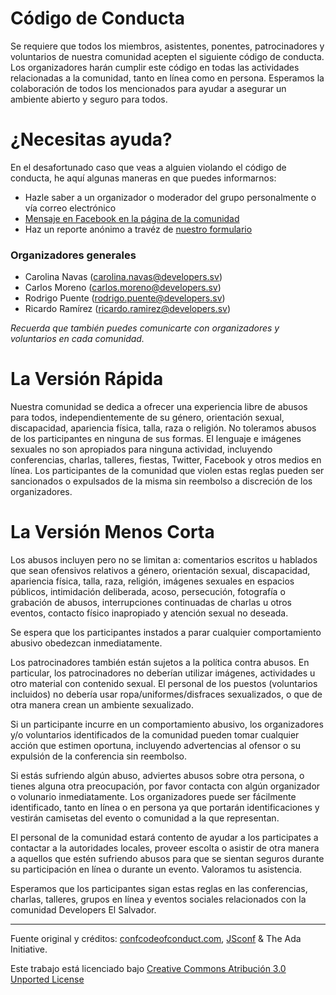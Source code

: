 # Código de Conducta

Se requiere que todos los miembros, asistentes, ponentes, patrocinadores y voluntarios de nuestra comunidad acepten el siguiente código de conducta. Los organizadores harán cumplir este código en todas las actividades relacionadas a la comunidad, tanto en línea como en persona. Esperamos la colaboración de todos los mencionados para ayudar a asegurar un ambiente abierto y seguro para todos.

# ¿Necesitas ayuda?

En el desafortunado caso que veas a alguien violando el código de conducta, he aquí algunas maneras en que puedes informarnos:

* Hazle saber a un organizador o moderador del grupo personalmente o vía correo electrónico
* [Mensaje en Facebook en la página de la comunidad](https://www.facebook.com/developers.sv/)
* Haz un reporte anónimo a travéz de [nuestro formulario](https://docs.google.com/forms/d/e/1FAIpQLSfoHa0ipvpopFysIM4JbUyJ43xZgb3KaF6fObC7NbqpJ7HT2A/viewform)

### Organizadores generales

* Carolina Navas ([carolina.navas@developers.sv](mailto:carolina.navas@developers.sv))
* Carlos Moreno ([carlos.moreno@developers.sv](mailto:carolina.navas@developers.sv))
* Rodrigo Puente ([rodrigo.puente@developers.sv](mailto:carolina.navas@developers.sv))
* Ricardo Ramírez ([ricardo.ramirez@developers.sv](mailto:carolina.navas@developers.sv))

_Recuerda que también puedes comunicarte con organizadores y voluntarios en cada comunidad._

# La Versión Rápida

Nuestra comunidad se dedica a ofrecer una experiencia libre de abusos para todos, independientemente de su género, orientación sexual, discapacidad, apariencia física, talla, raza o religión. No toleramos abusos de los participantes en ninguna de sus formas. El lenguaje e imágenes sexuales no son apropiados para ninguna actividad, incluyendo conferencias, charlas, talleres, fiestas, Twitter, Facebook y otros medios en línea. Los participantes de la comunidad que violen estas reglas pueden ser sancionados o expulsados de la misma sin reembolso a discreción de los organizadores.

# La Versión Menos Corta

Los abusos incluyen pero no se limitan a: comentarios escritos u hablados que sean ofensivos relativos a género, orientación sexual, discapacidad, apariencia física, talla, raza, religión, imágenes sexuales en espacios públicos, intimidación deliberada, acoso, persecución, fotografía o grabación de abusos, interrupciones continuadas de charlas u otros eventos, contacto físico inapropiado y atención sexual no deseada.

Se espera que los participantes instados a parar cualquier comportamiento abusivo obedezcan inmediatamente.

Los patrocinadores también están sujetos a la política contra abusos. En particular, los patrocinadores no deberían utilizar imágenes, actividades u otro material con contenido sexual. El personal de los puestos (voluntarios incluidos) no debería usar ropa/uniformes/disfraces sexualizados, o que de otra manera crean un ambiente sexualizado.

Si un participante incurre en un comportamiento abusivo, los organizadores y/o voluntarios identificados de la comunidad pueden tomar cualquier acción que estimen oportuna, incluyendo advertencias al ofensor o su expulsión de la conferencia sin reembolso.

Si estás sufriendo algún abuso, adviertes abusos sobre otra persona, o tienes alguna otra preocupación, por favor contacta con algún organizador o volunario inmediatamente. Los organizadores puede ser fácilmente identificado, tanto en línea o en persona ya que portarán identificaciones y vestirán camisetas del evento o comunidad a la que representan.

El personal de la comunidad estará contento de ayudar a los participates a contactar a la autoridades locales, proveer escolta o asistir de otra manera a aquellos que estén sufriendo abusos para que se sientan seguros durante su participación en línea o durante un evento. Valoramos tu asistencia.

Esperamos que los participantes sigan estas reglas en las conferencias, charlas, talleres, grupos en línea y eventos sociales relacionados con la comunidad Developers El Salvador.

---

Fuente original y créditos: [confcodeofconduct.com](http://confcodeofconduct.com/), [JSconf](http://jsconf.com/codeofconduct.html) & The Ada Initiative.

Este trabajo está licenciado bajo [Creative Commons Atribución 3.0 Unported License](https://creativecommons.org/licenses/by/3.0/deed.es)
